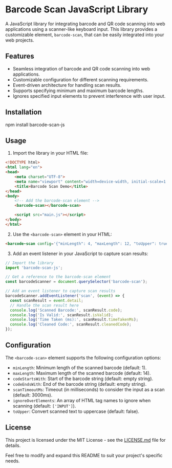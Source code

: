# Barcode Scan JavaScript Library

A JavaScript library for integrating barcode and QR code scanning into web applications using a scanner-like keyboard input. This library provides a customizable element, `barcode-scan`, that can be easily integrated into your web projects.

## Features

- Seamless integration of barcode and QR code scanning into web applications.
- Customizable configuration for different scanning requirements.
- Event-driven architecture for handling scan results.
- Supports specifying minimum and maximum barcode lengths.
- Ignores specified input elements to prevent interference with user input.

## Installation

npm install barcode-scan-js

## Usage

1. Import the library in your HTML file:

```html
<!DOCTYPE html>
<html lang="en">
<head>
    <meta charset="UTF-8">
    <meta name="viewport" content="width=device-width, initial-scale=1.0">
    <title>Barcode Scan Demo</title>
</head>
<body>
    <!-- Add the barcode-scan element -->
    <barcode-scan></barcode-scan>

    <script src="main.js"></script>
</body>
</html>

```

2. Use the `<barcode-scan>` element in your HTML:

```html
<barcode-scan config='{"minLength": 4, "maxLength": 12, "toUpper": true}'></barcode-scan>
```

3. Add an event listener in your JavaScript to capture scan results:

```javascript
// Import the library
import 'barcode-scan-js';

// Get a reference to the barcode-scan element
const barcodeScanner = document.querySelector('barcode-scan');

// Add an event listener to capture scan results
barcodeScanner.addEventListener('scan', (event) => {
  const scanResult = event.detail;
  // Handle the scan result here
  console.log('Scanned Barcode:', scanResult.code);
  console.log('Is Valid:', scanResult.isValid);
  console.log('Time Taken (ms):', scanResult.timeTakenMs);
  console.log('Cleaned Code:', scanResult.cleanedCode);
});

```

## Configuration

The `<barcode-scan>` element supports the following configuration options:

- `minLength`: Minimum length of the scanned barcode (default: 1).
- `maxLength`: Maximum length of the scanned barcode (default: 14).
- `codeStartsWith`: Start of the barcode string (default: empty string).
- `codeEndsWith`: End of the barcode string (default: empty string).
- `scanTimeoutMs`: Timeout (in milliseconds) to consider the input as a scan (default: 3000ms).
- `ignoreOverElements`: An array of HTML tag names to ignore when scanning (default: `['INPUT']`).
- `toUpper`: Convert scanned text to uppercase (default: false).

## License

This project is licensed under the MIT License - see the [LICENSE.md](LICENSE.md) file for details.

Feel free to modify and expand this README to suit your project's specific needs.